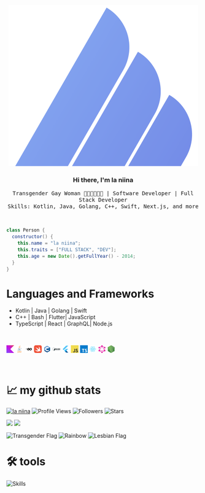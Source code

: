 <p align="center">
  <img src="https://raw.githubusercontent.com/la-niina/la-niina/e20729a42a3082ef3d963ab2439c27713525d203/download.svg" alt="la niina">
</p>

<h3 align="center">Hi there, I'm la niina</h3>

<p align="center">
  <samp>Transgender Gay Woman 🏳️‍⚧️🏳️‍🌈🇺🇬 | Software Developer | Full Stack Developer</samp>
  <br>
  <samp>Skills: Kotlin, Java, Golang, C++, Swift, Next.js, and more</samp>
</p>

<br>

```java
class Person {
  constructor() {
    this.name = "la niina";
    this.traits = ["FULL STACK", "DEV"];
    this.age = new Date().getFullYear() - 2014;
  }
}
```

# Languages and Frameworks
- Kotlin  | Java    | Golang | Swift
- C++     | Bash    | Flutter| JavaScript
- TypeScript | React | GraphQL| Node.js

</bold><br/>
<br/>
<code><img height="20" alt="kotlin" src="https://raw.githubusercontent.com/github/explore/80688e429a7d4ef2fca1e82350fe8e3517d3494d/topics/kotlin/kotlin.png"></code>
<code><img height="20" alt="java" src="https://raw.githubusercontent.com/github/explore/80688e429a7d4ef2fca1e82350fe8e3517d3494d/topics/java/java.png"></code>
<code><img height="20" alt="golang" src="https://raw.githubusercontent.com/github/explore/80688e429a7d4ef2fca1e82350fe8e3517d3494d/topics/go/go.png"></code>
<code><img height="20" alt="swift" src="https://raw.githubusercontent.com/github/explore/80688e429a7d4ef2fca1e82350fe8e3517d3494d/topics/swift/swift.png"></code>
<code><img height="20" alt="c" src="https://raw.githubusercontent.com/github/explore/80688e429a7d4ef2fca1e82350fe8e3517d3494d/topics/c/c.png"></code>
<code><img height="20" alt="bash" src="https://raw.githubusercontent.com/github/explore/80688e429a7d4ef2fca1e82350fe8e3517d3494d/topics/bash/bash.png"></code>
<code><img height="20" alt="flutter" src="https://raw.githubusercontent.com/github/explore/80688e429a7d4ef2fca1e82350fe8e3517d3494d/topics/flutter/flutter.png"></code>
<code><img height="20" alt="javascript" src="https://raw.githubusercontent.com/github/explore/80688e429a7d4ef2fca1e82350fe8e3517d3494d/topics/javascript/javascript.png"></code>
<code><img height="20" alt="typescript" src="https://raw.githubusercontent.com/github/explore/80688e429a7d4ef2fca1e82350fe8e3517d3494d/topics/typescript/typescript.png"></code>
<code><img height="20" alt="react" src="https://raw.githubusercontent.com/github/explore/80688e429a7d4ef2fca1e82350fe8e3517d3494d/topics/react/react.png"></code>
<code><img height="20" alt="graphql" src="https://raw.githubusercontent.com/github/explore/5c058a388828bb5fde0bcafd4bc867b5bb3f26f3/topics/graphql/graphql.png"></code>
<code><img height="20" alt="nodejs" src="https://raw.githubusercontent.com/github/explore/80688e429a7d4ef2fca1e82350fe8e3517d3494d/topics/nodejs/nodejs.png"></code>    
<br/>
<br/>

# 📈 my github stats

[![la niina](https://img.shields.io/badge/la-niina-<COLOR>.svg)](https://shields.io/)  ![Profile Views](https://komarev.com/ghpvc/?username=la-niina&color=green)  ![Followers](https://img.shields.io/github/followers/la-niina)  ![Stars](https://img.shields.io/github/stars/la-niina?label=Profile%20Stars&logo=Profile%20stars&logoColor=g) 

![](https://github-readme-stats.vercel.app/api?username=la-niina&theme=gotham&hide_border=false&include_all_commits=true&count_private=true)
![](https://github-readme-streak-stats.herokuapp.com/?user=la-niina&theme=gotham&hide_border=false)<br/>

<!-- Transgender flag colors -->
<img src="https://img.shields.io/badge/🏳️‍⚧️-Transgender%20Flag-5599ff.svg?style=flat-square" alt="Transgender Flag">

<!-- Rainbow color -->
<img src="https://img.shields.io/badge/🌈-Rainbow-000000.svg?style=flat-square" alt="Rainbow">

<!-- Lesbian flag -->
<img src="https://upload.wikimedia.org/wikipedia/commons/3/35/Lesbian_Pride_Flag_2019.svg?style=flat-square" alt="Lesbian Flag" width="25" height="15">


# 🛠️ tools

<p align="start">
  <img align="center" alt="Skills" src="https://github.com/viclafouch/viclafouch/blob/master/img/pack.png" />
</p>
<!---
la-niina/la-niina is a ✨ special ✨ repository because its `README.md` (this file) appears on your GitHub profile.
You can click the Preview link to take a look at your changes.
--->
